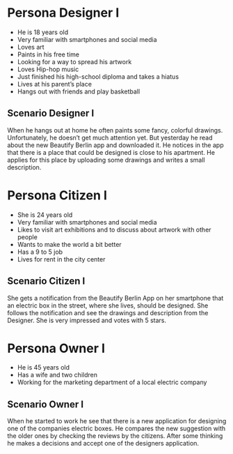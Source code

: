 # Persona Designer I
- He is 18 years old
- Very familiar with smartphones and social media
- Loves art
- Paints in his free time
- Looking for a way to spread his artwork
- Loves Hip-hop music
- Just finished his high-school diploma and takes a hiatus 
- Lives at his parent’s place
- Hangs out with friends and play basketball

## Scenario Designer I
When he hangs out at home he often paints some fancy, colorful drawings. Unfortunately, he doesn’t get much attention yet. But yesterday he read about the new Beautify Berlin app and downloaded it. He notices in the app that there is a place that could be designed is close to his apartment. He applies for this place by uploading some drawings and writes a small description.


# Persona Citizen I
- She is 24 years old
- Very familiar with smartphones and social media
- Likes to visit art exhibitions and to discuss about artwork with other people
- Wants to make the world a bit better
- Has a 9 to 5 job
- Lives for rent in the city center

## Scenario Citizen I
She gets a notification from the Beautify Berlin App on her smartphone that an electric box in the street, where she lives, should be designed. She follows the notification and see the drawings and description from the Designer. She is very impressed and votes with 5 stars.


# Persona Owner I
- He is 45 years old
- Has a wife and two children
- Working for the marketing department of a local electric company

## Scenario Owner I
When he started to work he see that there is a new application for designing one of the companies electric boxes. He compares the new suggestion with the older ones by checking the reviews by the citizens. After some thinking he makes a decisions and accept one of the designers application.